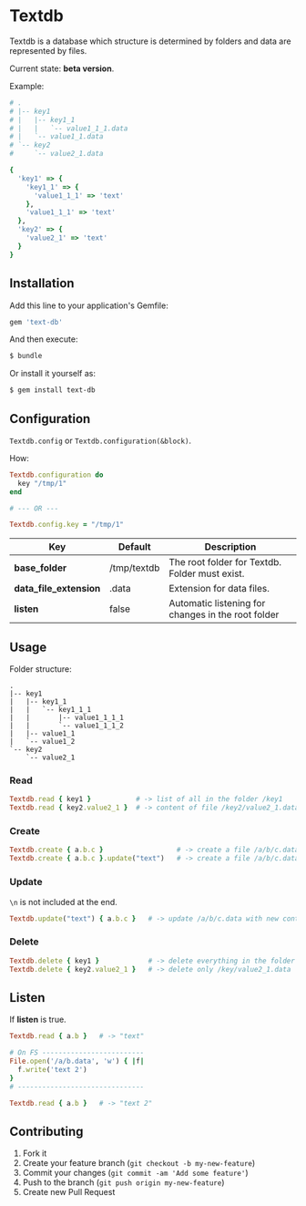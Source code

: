 # Textdb

Textdb is a database which structure is determined by folders and data are represented by files.

Current state: **beta version**.

Example:
```ruby
# .
# |-- key1
# |   |-- key1_1
# |   |   `-- value1_1_1.data
# |   `-- value1_1.data
# `-- key2
#     `-- value2_1.data

{
  'key1' => {
    'key1_1' => { 
      'value1_1_1' => 'text'
    },
    'value1_1_1' => 'text'
  },
  'key2' => {
    'value2_1' => 'text'
  }
}

```

## Installation

Add this line to your application's Gemfile:

```ruby
gem 'text-db'
```

And then execute:

```bash
$ bundle
```

Or install it yourself as:

```bash
$ gem install text-db
```

## Configuration

`Textdb.config` or `Textdb.configuration(&block)`.

How:
```ruby
Textdb.configuration do
  key "/tmp/1"
end

# --- OR ---

Textdb.config.key = "/tmp/1"
```

<table>
  <thead>
    <tr>
      <th>Key</th>
      <th>Default</th>
      <th>Description</th>
    </tr>
  </thead>

  <tbody>
    <tr>
      <td><b>base_folder</b></td>
      <td>/tmp/textdb</td>
      <td>The root folder for Textdb. Folder must exist.</td>
    </tr>
    <tr>
      <td><b>data_file_extension</b></td>
      <td>.data</td>
      <td>Extension for data files.</td>
    </tr>
    <tr>
      <td><b>listen</b></td>
      <td>false</td>
      <td>Automatic listening for changes in the root folder</td>
    </tr>
  </tbody>
</table>

## Usage

Folder structure:
```
.
|-- key1
|   |-- key1_1
|   |   `-- key1_1_1
|   |       |-- value1_1_1_1
|   |       `-- value1_1_1_2
|   |-- value1_1
|   `-- value1_2
`-- key2
    `-- value2_1
```

### Read

```ruby
Textdb.read { key1 }           # -> list of all in the folder /key1
Textdb.read { key2.value2_1 }  # -> content of file /key2/value2_1.data
```

### Create

```ruby
Textdb.create { a.b.c }                  # -> create a file /a/b/c.data
Textdb.create { a.b.c }.update("text")   # -> create a file /a/b/c.data with content "text"
```

### Update

`\n` is not included at the end.

```ruby
Textdb.update("text") { a.b.c }   # -> update /a/b/c.data with new content
```

### Delete

```ruby
Textdb.delete { key1 }            # -> delete everything in the folder /key1
Textdb.delete { key2.value2_1 }   # -> delete only /key/value2_1.data
```

## Listen

If **listen** is true.

```ruby
Textdb.read { a.b }   # -> "text"

# On FS -------------------------
File.open('/a/b.data', 'w') { |f| 
  f.write('text 2')
}
# -------------------------------

Textdb.read { a.b }   # -> "text 2"
```

## Contributing

1. Fork it
2. Create your feature branch (`git checkout -b my-new-feature`)
3. Commit your changes (`git commit -am 'Add some feature'`)
4. Push to the branch (`git push origin my-new-feature`)
5. Create new Pull Request

